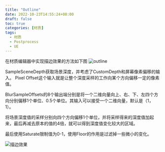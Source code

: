 ```yaml
---
title: "Outline"
date: 2022-10-23T14:55:24+08:00
draft: false
toc: true
categories: [材质]
tags: 
  - 材质
  - Postprocess
  - UE
---
```

在材质编辑器中实现描边效果的方法如下图
![outline](../outline.png)

SampleSceneDepth获取场景深度，并考虑了CustomDepth和屏幕像素偏移的输入。
Pixel Offset这个输入就是让整个深度采样的工作向某个方向偏移一定的像素值。

BlurSampleOffsets的8个输出端分别是将一个二维向量向上、右、下、左四个方向分别偏移1个单位、0.5个单位。其输入可以接受一个二维向量，默认是（1，1）。

将场景深度值的采样分别向四个方向偏移1个单位，并将采样得来的深度值加起来，最后再减去原本的值的4倍，就可以得到深度值变化较大的区域。

最后使用Saturate限制值为0-1，使用Floor的作用是过滤掉一些微小的变化。

![描边效果](./result.png)

